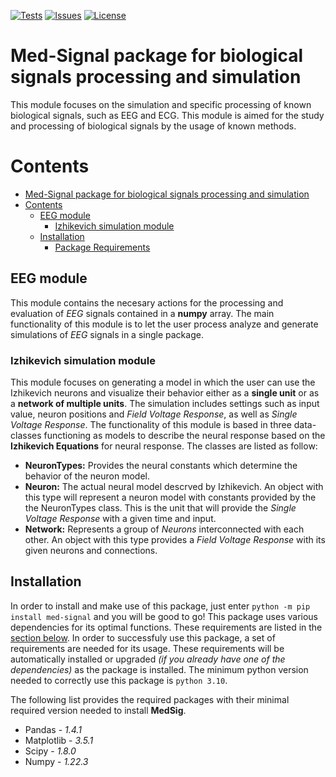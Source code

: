 [![Tests](https://github.com/Rionzagal/MedSig/actions/workflows/tests.yml/badge.svg)](https://github.com/Rionzagal/MedSig/actions)
[![Issues](https://img.shields.io/github/issues/Rionzagal/MedSig)](https://github.com/Rionzagal/MedSig/issues)
[![License](https://img.shields.io/github/license/Rionzagal/MedSig)](./LICENSE)

# Med-Signal package for biological signals processing and simulation
This module focuses on the simulation and specific processing of known biological signals, such as EEG and ECG. This module is aimed for the study and processing of biological signals by the usage of known methods.

# Contents
- [Med-Signal package for biological signals processing and simulation](#med-signal-package-for-biological-signals-processing-and-simulation)
- [Contents](#contents)
  - [EEG module](#eeg-module)
    - [Izhikevich simulation module](#izhikevich-simulation-module)
  - [Installation](#installation)
    - [Package Requirements](#package-requirements)

## EEG module
This module contains the necesary actions for the processing and evaluation of *EEG* signals contained in a **numpy** array. The main functionality of this module is to let the user process analyze and generate simulations of *EEG* signals in a single package.

### Izhikevich simulation module
This module focuses on generating a model in which the user can use the Izhikevich neurons and visualize their behavior either as a **single unit** or as a **network of multiple units**. The simulation includes settings such as input value, neuron positions and *Field Voltage Response*, as well as *Single Voltage Response*. The functionality of this module is based in three data-classes functioning as models to describe the neural response based on the **Izhikevich Equations** for neural response. The classes are listed as follow:

- **NeuronTypes:** Provides the neural constants which determine the behavior of the neuron model.
- **Neuron:** The actual neural model descrved by Izhikevich. An object with this type will represent a neuron model with constants provided by the the NeuronTypes class. This is the unit that will provide the *Single Voltage Response* with a given time and input.
- **Network:** Represents a group of *Neurons* interconnected with each other. An object with this type provides a *Field Voltage Response* with its given neurons and connections.

## Installation
In order to install and make use of this package, just enter `python -m pip install med-signal` and you will be good to go! This package uses various dependencies for its optimal functions. These requirements are listed in the [section below](#package-requirements).
In order to successfuly use this package, a set of requirements are needed for its usage. These requirements will be automatically installed or upgraded *(if you already have one of the dependencies)* as the package is installed. The minimum python version needed to correctly use this package is `python 3.10`.

The following list provides the required packages with their minimal required version needed to install **MedSig**.
- Pandas - *1.4.1*
- Matplotlib - *3.5.1*
- Scipy - *1.8.0*
- Numpy - *1.22.3*
